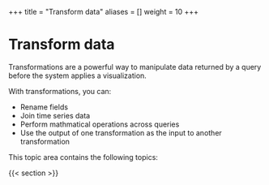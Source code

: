+++
title = "Transform data"
aliases = []
weight = 10
+++

# Transform data

Transformations are a powerful way to manipulate data returned by a query before the system applies a visualization.

With transformations, you can:

- Rename fields
- Join time series data
- Perform mathmatical operations across queries
- Use the output of one transformation as the input to another transformation

This topic area contains the following topics:

{{< section >}}
